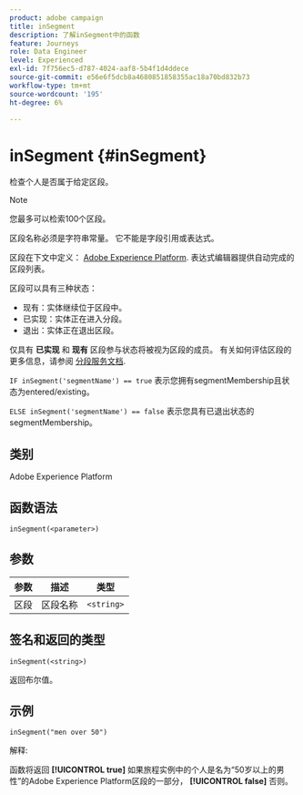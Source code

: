```yaml
---
product: adobe campaign
title: inSegment
description: 了解inSegment中的函数
feature: Journeys
role: Data Engineer
level: Experienced
exl-id: 7f756ec5-d787-4024-aaf8-5b4f1d4ddece
source-git-commit: e56e6f5dcb8a4680851858355ac18a70bd832b73
workflow-type: tm+mt
source-wordcount: '195'
ht-degree: 6%

---
```


# inSegment {#inSegment}

检查个人是否属于给定区段。

>[!NOTE]
>
>您最多可以检索100个区段。

区段名称必须是字符串常量。 它不能是字段引用或表达式。

区段在下文中定义： [Adobe Experience Platform](https://platform.adobe.com/segment/overview). 表达式编辑器提供自动完成的区段列表。

区段可以具有三种状态：

* 现有：实体继续位于区段中。
* 已实现：实体正在进入分段。
* 退出：实体正在退出区段。

仅具有 **已实现** 和 **现有** 区段参与状态将被视为区段的成员。 有关如何评估区段的更多信息，请参阅 [分段服务文档](https://experienceleague.adobe.com/docs/experience-platform/segmentation/tutorials/evaluate-a-segment.html?lang=en#interpret-segment-results).

`IF inSegment('segmentName') == true` 表示您拥有segmentMembership且状态为entered/existing。

`ELSE inSegment('segmentName') == false` 表示您具有已退出状态的segmentMembership。

## 类别

Adobe Experience Platform

## 函数语法

`inSegment(<parameter>)`

## 参数

| 参数 | 描述 | 类型 |
|--- |--- |--- |
| 区段 | 区段名称 | `<string>` |

## 签名和返回的类型

`inSegment(<string>)`

返回布尔值。

## 示例

`inSegment("men over 50")`

解释:

函数将返回 **[!UICONTROL true]** 如果旅程实例中的个人是名为“50岁以上的男性”的Adobe Experience Platform区段的一部分， **[!UICONTROL false]** 否则。

